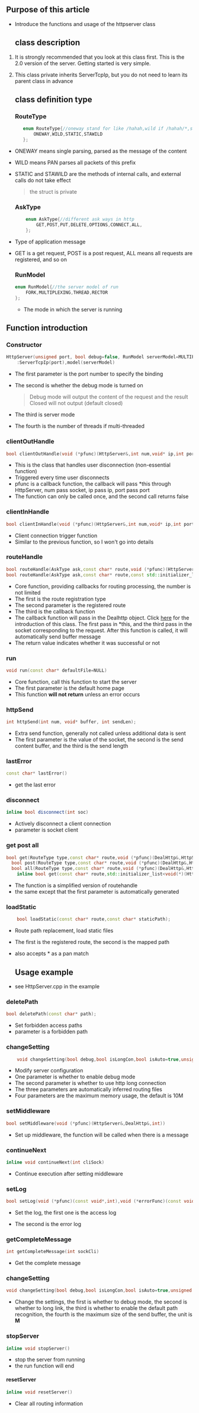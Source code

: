 ## Purpose of this article

- Introduce the functions and usage of the httpserver class
  
  ## class description
1. It is strongly recommended that you look at this class first. This is the 2.0 version of the server. Getting started is very simple.

2. This class private inherits ServerTcpIp, but you do not need to learn its parent class in advance
   
   ## class definition type
   
   ### RouteType
   
   ```cpp
      enum RouteType{//oneway stand for like /hahah,wild if /hahah/*,static is recource static
          ONEWAY,WILD,STATIC,STAWILD
      };
   ```
- ONEWAY means single parsing, parsed as the message of the content

- WILD means PAN parses all packets of this prefix

- STATIC and STAWILD are the methods of internal calls, and external calls do not take effect
  
  > the struct is private
  
  ### AskType
  
  ```cpp
      enum AskType{//different ask ways in http
          GET,POST,PUT,DELETE,OPTIONS,CONNECT,ALL,
      };
  ```

- Type of application message

- GET is a get request, POST is a post request, ALL means all requests are registered, and so on
  
  ### RunModel
  
  ```cpp
  enum RunModel{//the server model of run
      FORK,MULTIPLEXING,THREAD,RECTOR
  };
  ```
  
  - The mode in which the server is running

## Function introduction

### Constructor

```cpp
HttpServer(unsigned port, bool debug=false, RunModel serverModel=MULTIPLEXING, unsigned threadNum=5)
    :ServerTcpIp(port),model(serverModel)
```

- The first parameter is the port number to specify the binding

- The second is whether the debug mode is turned on
  
  > Debug mode will output the content of the request and the result
  > Closed will not output (default closed)

- The third is server mode

- The fourth is the number of threads if multi-threaded

### clientOutHandle

```cpp
bool clientOutHandle(void (*pfunc)(HttpServer&,int num,void* ip,int port));
```

- This is the class that handles user disconnection (non-essential function)
- Triggered every time user disconnects
- pfunc is a callback function, the callback will pass *this through HttpServer, num pass socket, ip pass ip, port pass port
- The function can only be called once, and the second call returns false

### clientInHandle

```cpp
bool clientInHandle(void (*pfunc)(HttpServer&,int num,void* ip,int port));
```

- Client connection trigger function
- Similar to the previous function, so I won't go into details

### **routeHandle**

```cpp
bool routeHandle(AskType ask,const char* route,void (*pfunc)(HttpServer&,DealHttp&,int)
bool routeHandle(AskType ask,const char* route,const std::initializer_list<void(*)(HttpServer&,DealHttp&,int)>& pfuncs))
```

- Core function, providing callbacks for routing processing, the number is not limited
- The first is the route registration type
- The second parameter is the registered route
- The third is the callback function
- The callback function will pass in the Dealhttp object. Click [here](./DealHttp.md) for the introduction of this class. The first pass in *this, and the third pass in the socket corresponding to the request. After this function is called, it will automatically send buffer message
- The return value indicates whether it was successful or not

### **run**

```cpp
void run(const char* defaultFile=NULL)
```

- Core function, call this function to start the server
- The first parameter is the default home page
- This function **will not return** unless an error occurs

### httpSend

```cpp
int httpSend(int num, void* buffer, int sendLen);
```

- Extra send function, generally not called unless additional data is sent
- The first parameter is the value of the socket, the second is the send content buffer, and the third is the send length

### lastError

```cpp
const char* lastError()
```

- get the last error

### disconnect

```cpp
inline bool disconnect(int soc)
```

- Actively disconnect a client connection
- parameter is socket client

### get post all

```cpp
bool get(RouteType type,const char* route,void (*pfunc)(DealHttp&,HttpServer&,int,void*,int&));
  bool post(RouteType type,const char* route,void (*pfunc)(DealHttp&,HttpServer&,int,void*,int&));
  bool all(RouteType type,const char* route,void (*pfunc)(DealHttp&,HttpServer&,int,void*,int&));
    inline bool get(const char* route,std::initializer_list<void(*)(HttpServer&,DealHttp&,int)> pfuncs)
```

- The function is a simplified version of routehandle
- the same except that the first parameter is automatically generated

### loadStatic

```cpp
    bool loadStatic(const char* route,const char* staticPath);
```

- Route path replacement, load static files

- The first is the registered route, the second is the mapped path

- also accepts * as a pan match
  
  ## Usage example

- see HttpServer.cpp in the example

### deletePath

```cpp
bool deletePath(const char* path);
```

- Set forbidden access paths
- parameter is a forbidden path

### changeSetting

```cpp
    void changeSetting(bool debug,bool isLongCon,bool isAuto=true,unsigned maxSendLen=10,unsigned sslWriteTime=5,int recvWaitTime=3)
```

- Modify server configuration
- One parameter is whether to enable debug mode
- The second parameter is whether to use http long connection
- The three parameters are automatically inferred routing files
- Four parameters are the maximum memory usage, the default is 10M

### setMiddleware

```cpp
bool setMiddleware(void (*pfunc)(HttpServer&,DealHttp&,int))
```

- Set up middleware, the function will be called when there is a message

### continueNext

```cpp
inline void continueNext(int cliSock)
```

- Continue execution after setting middleware

### setLog

```cpp
bool setLog(void (*pfunc)(const void*,int),void (*errorFunc)(const void*,int))
```

- Set the log, the first one is the access log

- The second is the error log

### getCompleteMessage

```cpp
int getCompleteMessage(int sockCli)
```

- Get the complete message

### changeSetting

```cpp
void changeSetting(bool debug,bool isLongCon,bool isAuto=true,unsigned maxSendLen=1)
```

- Change the settings, the first is whether to debug mode, the second is whether to long link, the third is whether to enable the default path recognition, the fourth is the maximum size of the send buffer, the unit is **M**

### stopServer

```cpp
inline void stopServer()
```

- stop the server from running
- the run function will end

#### resetServer

```cpp
inline void resetServer()
```

- Clear all routing information
